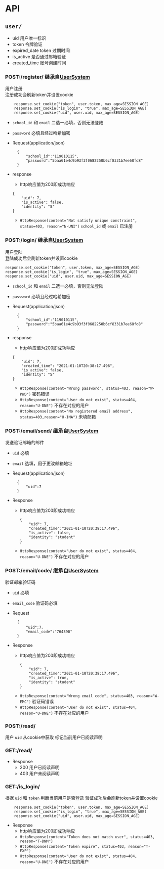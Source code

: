# API


## `user/` 
* uid 用户唯一标识
* token 令牌验证
* expired_date token 过期时间
* is_active 是否通过邮箱验证
* created_time 账号创建时间

### POST:/register/ 继承自[UserSystem](https://github.com/TeaBreak-Tech/UserSystem/blob/master/api.md)
用户注册  
注册成功会刷新token并设置cookie

        response.set_cookie("token", user.token, max_age=SESSION_AGE)
        response.set_cookie("is_login", "true", max_age=SESSION_AGE)
        response.set_cookie("uid", user.uid, max_age=SESSION_AGE)

* ```school_id``` 和 ```email``` 二选一必填，否则无法登陆
* ```password``` 必填且经过哈希加密
* Request(application/json)

        {
            "school_id":"119010115",
            "password":"5baa61e4c9b93f3f0682250b6cf8331b7ee68fd8"
        }

* response
    * http响应值为200即成功响应
    ```
    {
        "uid": 7,
        "is_active": false,
        "identity": "S"
    }
    ```
    * ```HttpResponse(content="Not satisfy unique constraint", status=403, reason="N-UNI")``` ```school_id``` 或 ```email``` 已注册

### POST:/login/ 继承自[UserSystem](https://github.com/TeaBreak-Tech/UserSystem/blob/master/api.md)
用户登陆  
登陆成功后会刷新token并设置cookie
```
response.set_cookie("token", user.token, max_age=SESSION_AGE)
response.set_cookie("is_login", "true", max_age=SESSION_AGE)
response.set_cookie("uid", user.uid, max_age=SESSION_AGE)
```
* ```school_id``` 和 ```email``` 二选一必填，否则无法登陆
* ```password``` 必填且经过哈希加密
* Request(application/json)

        {
            "school_id":"119010115",
            "password":"5baa61e4c9b93f3f0682250b6cf8331b7ee68fd8"
        }

* response
    * http响应值为200即成功响应
    ```
    {
        "uid": 7,
        "created_time": "2021-01-10T20:38:17.496",
        "is_active": false,
        "identity": "S"
    }
    ```
    * ```HttpResponse(content="Wrong password", status=403, reason="W-PWD")``` 密码错误
    * ```HttpResponse(content="User do not exist", status=404, reason="U-DNE")``` 不存在对应的用户
    * ```HttpResponse(content="No registered email address", status=403,reason="U-INA")``` 未填邮箱

### POST:/email/send/ 继承自[UserSystem](https://github.com/TeaBreak-Tech/UserSystem/blob/master/api.md)
发送验证邮箱的邮件
* ```uid``` 必填
* ```email``` 选填，用于更改邮箱地址
* Request(application/json)

        {
            "uid":7
        }
* Response
    * http响应值为200即成功响应
        ```
        {
            "uid": 7,
            "created_time":"2021-01-10T20:38:17.496",
            "is_active": false,
            "identity": "student"
        }
        ```
    * ```HttpResponse(content="User do not exist", status=404, reason="U-DNE")``` 不存在对应的用户

### POST:/email/code/ 继承自[UserSystem](https://github.com/TeaBreak-Tech/UserSystem/blob/master/api.md)
验证邮箱验证码
* ```uid``` 必填
* ```email_code``` 验证码必填
* Request

        {
            "uid":7，
            "email_code":"764390"
        }
* Response
    * http响应值为200即成功响应
        ```
        {
            "uid": 7,
            "created_time":"2021-01-10T20:38:17.496",
            "is_active": true,
            "identity": "student"
        }
        ```
    * ```HttpResponse(content="Wrong email code", status=403, reason="W-EMC")``` 验证码错误
    * ```HttpResponse(content="User do not exist", status=404, reason="U-DNE")``` 不存在对应的用户

### POST:/read/
用户 ```uid``` 从cookie中获取
标记当前用户已阅读声明
### GET:/read/
* Response
    * 200 用户已阅读声明
    * 403 用户未阅读声明
### GET:/is_login/
根据 ```uid``` 和 ```token``` 判断当前用户是否登录
验证成功后会刷新token并设置cookie

        response.set_cookie("token", user.token, max_age=SESSION_AGE)
        response.set_cookie("is_login", "true", max_age=SESSION_AGE)
        response.set_cookie("uid", user.uid, max_age=SESSION_AGE)
* Response
    * http响应值为200即成功响应
    * ```HttpResponse(content="Token does not match user", status=403, reason="T-DNM")```
    * ```HttpResponse(content="Token expire", status=403, reason="T-EXP")```
    * ```HttpResponse(content="User do not exist", status=404, reason="U-DNE")``` 不存在对应的用户

